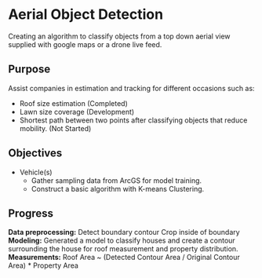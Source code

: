 # Aerial Object Detection
Creating an algorithm to classify objects from a top down aerial view supplied with google maps or a drone live feed.

## Purpose
Assist companies in estimation and tracking for different occasions such as:
- Roof size estimation (Completed)
- Lawn size coverage (Development)
- Shortest path between two points after classifying objects that reduce mobility. (Not Started)

## Objectives
- Vehicle(s)
  - Gather sampling data from ArcGS for model training.
  - Construct a basic algorithm with K-means Clustering.
  
## Progress
__Data preprocessing:__
Detect boundary contour
Crop inside of boundary
__Modeling:__
Generated a model to classify houses and create a contour surrounding the house for roof measurement and property distribution.
__Measurements:__
Roof Area ~ (Detected Contour Area / Original Contour Area) * Property Area
